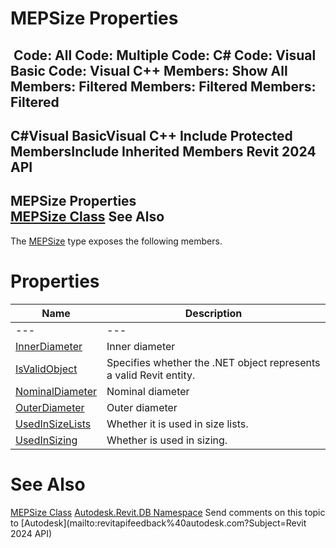 # MEPSize Properties

﻿
 Code: All Code: Multiple Code: C# Code: Visual Basic Code: Visual C++  Members: Show All Members: Filtered Members: Filtered Members: Filtered   
---  
C#Visual BasicVisual C++
Include Protected MembersInclude Inherited Members
Revit 2024 API  
---  
MEPSize Properties  
[MEPSize Class](475cd9a4-e87a-6f9f-7e75-c079ac004166.md "MEPSize Class") See Also  
---  
The [MEPSize](475cd9a4-e87a-6f9f-7e75-c079ac004166.md "MEPSize Class") type exposes the following members.
# Properties
| Name | Description |
| --- | --- |
| --- | --- | --- |
| [InnerDiameter](b0e6d8e3-b6c5-5613-aeb1-d6240b893e66.md "InnerDiameter Property") | Inner diameter |
| [IsValidObject](edb2b8b8-c54a-2a81-f12d-509a4a7998ee.md "IsValidObject Property") | Specifies whether the .NET object represents a valid Revit entity. |
| [NominalDiameter](a77fe63e-1247-6dab-8fd2-f73f331a0f3e.md "NominalDiameter Property") | Nominal diameter |
| [OuterDiameter](d73fd680-f2b8-7970-b4ed-74804f011475.md "OuterDiameter Property") | Outer diameter |
| [UsedInSizeLists](ded3decd-abc9-ab70-a499-eb5d58613b9d.md "UsedInSizeLists Property") | Whether it is used in size lists. |
| [UsedInSizing](256878c4-effe-babd-3791-00f37ba3f088.md "UsedInSizing Property") | Whether is used in sizing. |

# See Also
[MEPSize Class](475cd9a4-e87a-6f9f-7e75-c079ac004166.md "MEPSize Class")
[Autodesk.Revit.DB Namespace](87546ba7-461b-c646-cbb1-2cb8f5bff8b2.md "Autodesk.Revit.DB Namespace")
Send comments on this topic to [Autodesk](mailto:revitapifeedback%40autodesk.com?Subject=Revit 2024 API)